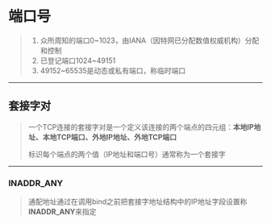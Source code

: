 # 端口号

> 1. 众所周知的端口0~1023，由IANA（因特网已分配数值权威机构）分配和控制
> 2. 已登记端口1024~49151
> 3. 49152~65535是动态或私有端口，称临时端口

------

## 套接字对

> 一个TCP连接的套接字对是一个定义该连接的两个端点的四元组：**本地IP地址、本地TCP端口、外地IP地址、外地TCP端口**
>
> 标识每个端点的两个值（IP地址和端口号）通常称为一个套接字

------

### INADDR_ANY

> 通配地址通过在调用bind之前把套接字地址结构中的IP地址字段设置称**INADDR_ANY**来指定
